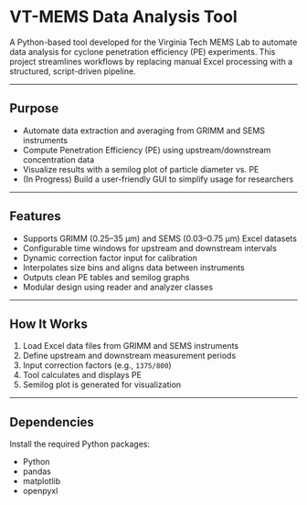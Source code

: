 # VT-MEMS Data Analysis Tool

A Python-based tool developed for the Virginia Tech MEMS Lab to automate data analysis for cyclone penetration efficiency (PE) experiments. This project streamlines workflows by replacing manual Excel processing with a structured, script-driven pipeline.

---

## Purpose

- Automate data extraction and averaging from GRIMM and SEMS instruments  
- Compute Penetration Efficiency (PE) using upstream/downstream concentration data  
- Visualize results with a semilog plot of particle diameter vs. PE  
- (In Progress) Build a user-friendly GUI to simplify usage for researchers  

---

## Features

- Supports GRIMM (0.25–35 µm) and SEMS (0.03–0.75 µm) Excel datasets  
- Configurable time windows for upstream and downstream intervals  
- Dynamic correction factor input for calibration  
- Interpolates size bins and aligns data between instruments  
- Outputs clean PE tables and semilog graphs  
- Modular design using reader and analyzer classes  

---

## How It Works

1. Load Excel data files from GRIMM and SEMS instruments  
2. Define upstream and downstream measurement periods  
3. Input correction factors (e.g., `1375/800`)  
4. Tool calculates and displays PE  
5. Semilog plot is generated for visualization  

---

## Dependencies

Install the required Python packages:
- Python
- pandas
- matplotlib
- openpyxl